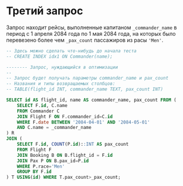 # Третий запрос

Запрос находит рейсы, выполненные капитаном `_commander_name`
 в период с 1 апреля 2084 года по 1 мая 2084 года, на которых
было перевезено более чем `_pax_count` пассажиров из расы `'Men'`.  

```sql
-- Здесь можно сделать что-нибудь до начала теста
-- CREATE INDEX idx1 ON Commander(name);

-------- Запрос, нуждающийся в оптимизации
-- 
-- Запрос будет получать параметры commander_name и pax_count
-- Названия и типы возвращаемых столбцов:
-- TABLE(flight_id INT, commander_name TEXT, pax_count INT)

SELECT id AS flight_id, name AS commander_name, pax_count FROM (
    SELECT F.id, C.name
    FROM Commander C
    JOIN Flight F ON F.commander_id=C.id
    WHERE F.date BETWEEN '2084-04-01' AND '2084-05-01'
    AND C.name = _commander_name
) R
JOIN (
    SELECT F.id, COUNT(P.id)::INT AS pax_count
    FROM Flight F
    JOIN Booking B ON B.flight_id = F.id
    JOIN Pax P ON B.pax_id=P.id
    WHERE P.race='Men'
    GROUP BY F.id
) T USING(id) WHERE T.pax_count>_pax_count;
```
